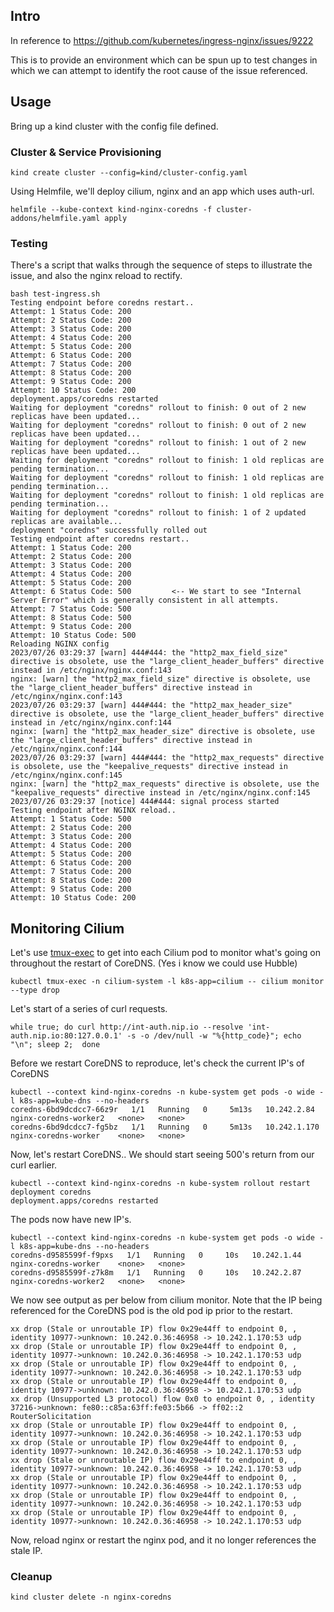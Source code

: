 ## Intro

In reference to https://github.com/kubernetes/ingress-nginx/issues/9222 

This is to provide an environment which can be spun up to test changes in
which we can attempt to identify the root cause of the issue referenced.

## Usage

Bring up a kind cluster with the config file defined.

### Cluster & Service Provisioning

```
kind create cluster --config=kind/cluster-config.yaml
```

Using Helmfile, we'll deploy cilium, nginx and an app which uses auth-url.

```
helmfile --kube-context kind-nginx-coredns -f cluster-addons/helmfile.yaml apply
```

### Testing

There's a script that walks through the sequence of steps to illustrate the issue,
and also the nginx reload to rectify.

```
bash test-ingress.sh
Testing endpoint before coredns restart..
Attempt: 1 Status Code: 200
Attempt: 2 Status Code: 200
Attempt: 3 Status Code: 200
Attempt: 4 Status Code: 200
Attempt: 5 Status Code: 200
Attempt: 6 Status Code: 200
Attempt: 7 Status Code: 200
Attempt: 8 Status Code: 200
Attempt: 9 Status Code: 200
Attempt: 10 Status Code: 200
deployment.apps/coredns restarted
Waiting for deployment "coredns" rollout to finish: 0 out of 2 new replicas have been updated...
Waiting for deployment "coredns" rollout to finish: 0 out of 2 new replicas have been updated...
Waiting for deployment "coredns" rollout to finish: 1 out of 2 new replicas have been updated...
Waiting for deployment "coredns" rollout to finish: 1 old replicas are pending termination...
Waiting for deployment "coredns" rollout to finish: 1 old replicas are pending termination...
Waiting for deployment "coredns" rollout to finish: 1 old replicas are pending termination...
Waiting for deployment "coredns" rollout to finish: 1 of 2 updated replicas are available...
deployment "coredns" successfully rolled out
Testing endpoint after coredns restart..
Attempt: 1 Status Code: 200
Attempt: 2 Status Code: 200
Attempt: 3 Status Code: 200
Attempt: 4 Status Code: 200
Attempt: 5 Status Code: 200
Attempt: 6 Status Code: 500         <-- We start to see "Internal Server Error" which is generally consistent in all attempts.
Attempt: 7 Status Code: 500
Attempt: 8 Status Code: 500
Attempt: 9 Status Code: 200
Attempt: 10 Status Code: 500
Reloading NGINX config
2023/07/26 03:29:37 [warn] 444#444: the "http2_max_field_size" directive is obsolete, use the "large_client_header_buffers" directive instead in /etc/nginx/nginx.conf:143
nginx: [warn] the "http2_max_field_size" directive is obsolete, use the "large_client_header_buffers" directive instead in /etc/nginx/nginx.conf:143
2023/07/26 03:29:37 [warn] 444#444: the "http2_max_header_size" directive is obsolete, use the "large_client_header_buffers" directive instead in /etc/nginx/nginx.conf:144
nginx: [warn] the "http2_max_header_size" directive is obsolete, use the "large_client_header_buffers" directive instead in /etc/nginx/nginx.conf:144
2023/07/26 03:29:37 [warn] 444#444: the "http2_max_requests" directive is obsolete, use the "keepalive_requests" directive instead in /etc/nginx/nginx.conf:145
nginx: [warn] the "http2_max_requests" directive is obsolete, use the "keepalive_requests" directive instead in /etc/nginx/nginx.conf:145
2023/07/26 03:29:37 [notice] 444#444: signal process started
Testing endpoint after NGINX reload..
Attempt: 1 Status Code: 500
Attempt: 2 Status Code: 200
Attempt: 3 Status Code: 200
Attempt: 4 Status Code: 200
Attempt: 5 Status Code: 200
Attempt: 6 Status Code: 200
Attempt: 7 Status Code: 200
Attempt: 8 Status Code: 200
Attempt: 9 Status Code: 200
Attempt: 10 Status Code: 200
```

## Monitoring Cilium

Let's use [tmux-exec](https://github.com/predatorray/kubectl-tmux-exec) to get into
each Cilium pod to monitor what's going on throughout the restart of CoreDNS. (Yes i know we could use Hubble)

```
kubectl tmux-exec -n cilium-system -l k8s-app=cilium -- cilium monitor --type drop
```

Let's start of a series of curl requests.

```
while true; do curl http://int-auth.nip.io --resolve 'int-auth.nip.io:80:127.0.0.1' -s -o /dev/null -w "%{http_code}"; echo "\n"; sleep 2;  done
```

Before we restart CoreDNS to reproduce, let's check the current IP's of CoreDNS

```
kubectl --context kind-nginx-coredns -n kube-system get pods -o wide -l k8s-app=kube-dns --no-headers
coredns-6bd9dcdcc7-66z9r   1/1   Running   0     5m13s   10.242.2.84    nginx-coredns-worker2   <none>   <none>
coredns-6bd9dcdcc7-fg5bz   1/1   Running   0     5m13s   10.242.1.170   nginx-coredns-worker    <none>   <none>
```

Now, let's restart CoreDNS.. We should start seeing 500's return from our curl earlier.

```
kubectl --context kind-nginx-coredns -n kube-system rollout restart deployment coredns
deployment.apps/coredns restarted
```
The pods now have new IP's.

```
kubectl --context kind-nginx-coredns -n kube-system get pods -o wide -l k8s-app=kube-dns --no-headers
coredns-d9585599f-f9pxs   1/1   Running   0     10s   10.242.1.44   nginx-coredns-worker    <none>   <none>
coredns-d9585599f-z7k8m   1/1   Running   0     10s   10.242.2.87   nginx-coredns-worker2   <none>   <none>
```

We now see output as per below from cilium monitor. Note that the IP being referenced for the CoreDNS pod is the old pod
ip prior to the restart. 

```
xx drop (Stale or unroutable IP) flow 0x29e44ff to endpoint 0, , identity 10977->unknown: 10.242.0.36:46958 -> 10.242.1.170:53 udp
xx drop (Stale or unroutable IP) flow 0x29e44ff to endpoint 0, , identity 10977->unknown: 10.242.0.36:46958 -> 10.242.1.170:53 udp
xx drop (Stale or unroutable IP) flow 0x29e44ff to endpoint 0, , identity 10977->unknown: 10.242.0.36:46958 -> 10.242.1.170:53 udp
xx drop (Stale or unroutable IP) flow 0x29e44ff to endpoint 0, , identity 10977->unknown: 10.242.0.36:46958 -> 10.242.1.170:53 udp
xx drop (Unsupported L3 protocol) flow 0x0 to endpoint 0, , identity 37216->unknown: fe80::c85a:63ff:fe03:5b66 -> ff02::2 RouterSolicitation
xx drop (Stale or unroutable IP) flow 0x29e44ff to endpoint 0, , identity 10977->unknown: 10.242.0.36:46958 -> 10.242.1.170:53 udp
xx drop (Stale or unroutable IP) flow 0x29e44ff to endpoint 0, , identity 10977->unknown: 10.242.0.36:46958 -> 10.242.1.170:53 udp
xx drop (Stale or unroutable IP) flow 0x29e44ff to endpoint 0, , identity 10977->unknown: 10.242.0.36:46958 -> 10.242.1.170:53 udp
xx drop (Stale or unroutable IP) flow 0x29e44ff to endpoint 0, , identity 10977->unknown: 10.242.0.36:46958 -> 10.242.1.170:53 udp
xx drop (Stale or unroutable IP) flow 0x29e44ff to endpoint 0, , identity 10977->unknown: 10.242.0.36:46958 -> 10.242.1.170:53 udp
xx drop (Stale or unroutable IP) flow 0x29e44ff to endpoint 0, , identity 10977->unknown: 10.242.0.36:46958 -> 10.242.1.170:53 udp
```

Now, reload nginx or restart the nginx pod, and it no longer references the stale IP. 

### Cleanup 
```
kind cluster delete -n nginx-coredns
```
